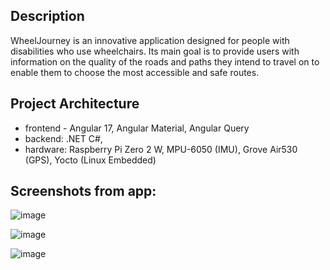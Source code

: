 ## Description
WheelJourney is an innovative application designed for people with disabilities who use wheelchairs. Its main goal is to provide users with information on the quality of the roads and paths they intend to travel on to enable them to choose the most accessible and safe routes.

## Project Architecture

- frontend - Angular 17, Angular Material, Angular Query
- backend: .NET C#,
- hardware: Raspberry Pi Zero 2 W, MPU-6050 (IMU), Grove Air530 (GPS), Yocto (Linux Embedded)

## Screenshots from app: 
![image](https://github.com/Galaktyczne-Bambiki/HackCarpathia/assets/33430525/155cd03d-33e4-44b0-92a3-22a7b8ec7d7a)

![image](https://github.com/Galaktyczne-Bambiki/HackCarpathia/assets/33430525/6f296b9e-b69d-4b57-adb8-bae8a68ebad2)

![image](https://github.com/Galaktyczne-Bambiki/HackCarpathia/assets/33430525/6ad1398a-72a9-4423-a38e-bab87672b860)


